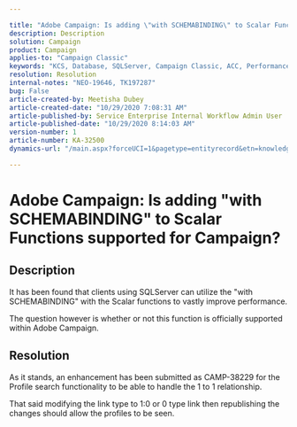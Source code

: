 ```yaml
---

title: "Adobe Campaign: Is adding \"with SCHEMABINDING\" to Scalar Functions supported for Campaign?"  
description: Description  
solution: Campaign  
product: Campaign  
applies-to: "Campaign Classic"  
keywords: "KCS, Database, SQLServer, Campaign Classic, ACC, Performance"  
resolution: Resolution  
internal-notes: "NEO-19646, TK197287"  
bug: False  
article-created-by: Meetisha Dubey  
article-created-date: "10/29/2020 7:08:31 AM"  
article-published-by: Service Enterprise Internal Workflow Admin User  
article-published-date: "10/29/2020 8:14:03 AM"  
version-number: 1  
article-number: KA-32500  
dynamics-url: "/main.aspx?forceUCI=1&pagetype=entityrecord&etn=knowledgearticle&id=956e2e7d-b519-eb11-a812-0022480698e2"

---
```


# Adobe Campaign: Is adding "with SCHEMABINDING" to Scalar Functions supported for Campaign?

## Description

It has been found that clients using SQLServer can utilize the "with SCHEMABINDING" with the Scalar functions to vastly improve performance.

The question however is whether or not this function is officially supported within Adobe Campaign.

## Resolution

As it stands, an enhancement has been submitted as CAMP-38229 for the Profile search functionality to be able to handle the 1 to 1 relationship.

That said modifying the link type to 1:0 or 0 type link then republishing the changes should allow the profiles to be seen.
